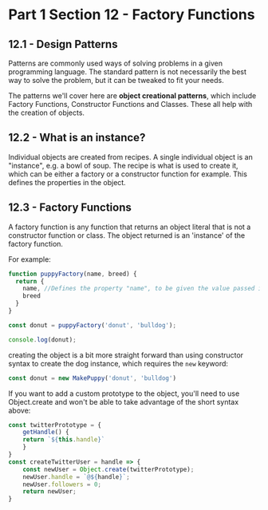 # Part 1 Section 12 - Factory Functions

## 12.1 - Design Patterns

 Patterns are commonly used ways of solving problems in a given programming language. The standard pattern is not necessarily the best way to solve the problem, but it can be tweaked to fit your needs.  

The patterns we'll cover here are **object creational patterns**, which include Factory Functions, Constructor Functions and Classes. These all help with the creation of objects. 

## 12.2 - What is an instance? 

Individual objects are created from recipes. A single individual object is an "instance", e.g. a bowl of soup. The recipe is what is used to create it, which can be either a factory or a constructor function for example. This defines the properties in the object. 

## 12.3 - Factory Functions 

A factory function is any function that returns an object literal that is not a constructor function or class. The object returned is an 'instance' of the factory function. 

For example: 

```javascript
function puppyFactory(name, breed) {
  return {
    name, //Defines the property "name", to be given the value passed in as name.
    breed
  }
}

const donut = puppyFactory('donut', 'bulldog');

console.log(donut);
```

creating the object is a bit more straight forward than using constructor syntax to create the dog instance, which requires the `new` keyword: 

```javascript
const donut = new MakePuppy('donut', 'bulldog')
```

If you want to add a custom prototype to the object, you'll need to use Object.create and won't be able to take advantage of the short syntax above:

```javascript
const twitterPrototype = {
	getHandle() {
	return `${this.handle}`
	}
}
const createTwitterUser = handle => {
	const newUser = Object.create(twitterPrototype);
	newUser.handle = `@${handle}`;
	newUser.followers = 0;
	return newUser;
}
```

